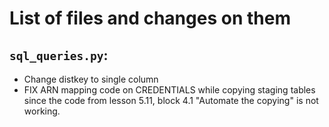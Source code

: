 # List of files and changes on them

## `sql_queries.py`: 
- Change distkey to single column
- FIX ARN mapping code on CREDENTIALS while copying staging tables since the code from lesson 5.11, block 4.1 "Automate the copying" is not working.